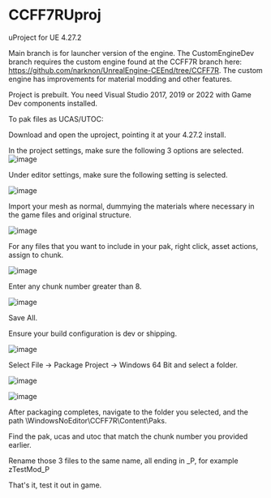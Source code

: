 # CCFF7RUproj

uProject for UE 4.27.2

Main branch is for launcher version of the engine.  The CustomEngineDev branch requires the custom engine found at the CCFF7R branch here: https://github.com/narknon/UnrealEngine-CEEnd/tree/CCFF7R.  The custom engine has improvements for material modding and other features.

Project is prebuilt.  You need Visual Studio 2017, 2019 or 2022 with Game Dev components installed.

To pak files as UCAS/UTOC:

Download and open the uproject, pointing it at your 4.27.2 install.

In the project settings, make sure the following 3 options are selected.
![image](https://user-images.githubusercontent.com/73571427/209052034-97e8143a-7e8d-4e80-8734-d275b2ced444.png)


Under editor settings, make sure the following setting is selected.  

![image](https://user-images.githubusercontent.com/73571427/209052077-27bcdd65-60f4-445d-8513-c599ffb8c370.png)


Import your mesh as normal, dummying the materials where necessary in the game files and original structure.

![image](https://user-images.githubusercontent.com/73571427/209052127-8c910997-d6d9-4652-8888-7be270db0a70.png)


For any files that you want to include in your pak, right click, asset actions, assign to chunk.

![image](https://user-images.githubusercontent.com/73571427/209052167-379b1100-3b49-4ef4-9bfe-874c03e8bc79.png)

Enter any chunk number greater than 8.

![image](https://user-images.githubusercontent.com/73571427/209052261-39b7ca43-d49b-4bea-9bd3-7e6a86526f9f.png)

Save All.

Ensure your build configuration is dev or shipping.

![image](https://user-images.githubusercontent.com/73571427/209052298-cb50869f-50c3-4915-a4ec-5df8420a980e.png)


Select File -> Package Project -> Windows 64 Bit and select a folder.

![image](https://user-images.githubusercontent.com/73571427/209052332-86110948-0ca1-4425-9b9d-d87d607eea6e.png)


![image](https://user-images.githubusercontent.com/73571427/209052344-cfd7f753-b271-482e-8b50-d59fac7c301c.png)


After packaging completes, navigate to the folder you selected, and the path \WindowsNoEditor\CCFF7R\Content\Paks.

Find the pak, ucas and utoc that match the chunk number you provided earlier.

Rename those 3 files to the same name, all ending in _P, for example zTestMod_P

That's it, test it out in game.



